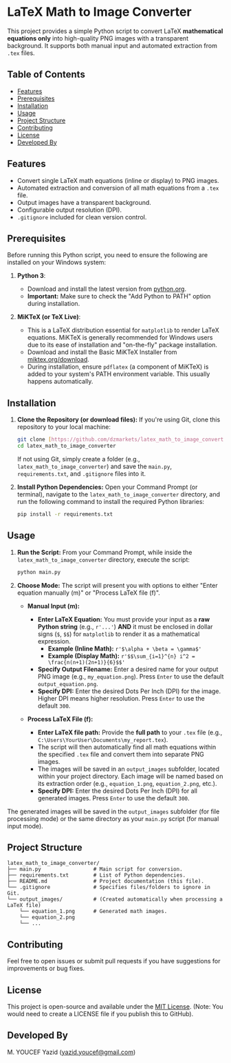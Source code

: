 # LaTeX Math to Image Converter

This project provides a simple Python script to convert LaTeX **mathematical equations only** into high-quality PNG images with a transparent background. It supports both manual input and automated extraction from `.tex` files.

## Table of Contents

* [Features](#features)
* [Prerequisites](#prerequisites)
* [Installation](#installation)
* [Usage](#usage)
* [Project Structure](#project-structure)
* [Contributing](#contributing)
* [License](#license)
* [Developed By](#developed-by)

## Features

* Convert single LaTeX math equations (inline or display) to PNG images.
* Automated extraction and conversion of all math equations from a `.tex` file.
* Output images have a transparent background.
* Configurable output resolution (DPI).
* `.gitignore` included for clean version control.

## Prerequisites

Before running this Python script, you need to ensure the following are installed on your Windows system:

1.  **Python 3**:
    * Download and install the latest version from [python.org](https://www.python.org/downloads/windows/).
    * **Important:** Make sure to check the "Add Python to PATH" option during installation.

2.  **MiKTeX (or TeX Live)**:
    * This is a LaTeX distribution essential for `matplotlib` to render LaTeX equations. MiKTeX is generally recommended for Windows users due to its ease of installation and "on-the-fly" package installation.
    * Download and install the Basic MiKTeX Installer from [miktex.org/download](https://miktex.org/download).
    * During installation, ensure `pdflatex` (a component of MiKTeX) is added to your system's PATH environment variable. This usually happens automatically.

## Installation

1.  **Clone the Repository (or download files):**
    If you're using Git, clone this repository to your local machine:
    ```bash
    git clone [https://github.com/dzmarkets/latex_math_to_image_converter.git](https://github.com/dzmarkets/latex_math_to_image_converter.git)
    cd latex_math_to_image_converter
    ```
    If not using Git, simply create a folder (e.g., `latex_math_to_image_converter`) and save the `main.py`, `requirements.txt`, and `.gitignore` files into it.

2.  **Install Python Dependencies:**
    Open your Command Prompt (or terminal), navigate to the `latex_math_to_image_converter` directory, and run the following command to install the required Python libraries:

    ```bash
    pip install -r requirements.txt
    ```

## Usage

1.  **Run the Script:**
    From your Command Prompt, while inside the `latex_math_to_image_converter` directory, execute the script:

    ```bash
    python main.py
    ```

2.  **Choose Mode:**
    The script will present you with options to either "Enter equation manually (m)" or "Process LaTeX file (f)".

    * **Manual Input (m):**
        * **Enter LaTeX Equation:** You must provide your input as a **raw Python string** (e.g., `r'...'`) **AND** it must be enclosed in dollar signs (`$`, `$$`) for `matplotlib` to render it as a mathematical expression.
            * **Example (Inline Math):** `r'$\alpha + \beta = \gamma$'`
            * **Example (Display Math):** `r'$$\sum_{i=1}^{n} i^2 = \frac{n(n+1)(2n+1)}{6}$$'`
        * **Specify Output Filename:** Enter a desired name for your output PNG image (e.g., `my_equation.png`). Press `Enter` to use the default `output_equation.png`.
        * **Specify DPI:** Enter the desired Dots Per Inch (DPI) for the image. Higher DPI means higher resolution. Press `Enter` to use the default `300`.

    * **Process LaTeX File (f):**
        * **Enter LaTeX file path:** Provide the **full path** to your `.tex` file (e.g., `C:\Users\YourUser\Documents\my_report.tex`).
        * The script will then automatically find all math equations within the specified `.tex` file and convert them into separate PNG images.
        * The images will be saved in an `output_images` subfolder, located within your project directory. Each image will be named based on its extraction order (e.g., `equation_1.png`, `equation_2.png`, etc.).
        * **Specify DPI:** Enter the desired Dots Per Inch (DPI) for all generated images. Press `Enter` to use the default `300`.

The generated images will be saved in the `output_images` subfolder (for file processing mode) or the same directory as your `main.py` script (for manual input mode).

## Project Structure

```
latex_math_to_image_converter/
├── main.py                 # Main script for conversion.
├── requirements.txt        # List of Python dependencies.
├── README.md               # Project documentation (this file).
└── .gitignore              # Specifies files/folders to ignore in Git.
└── output_images/          # (Created automatically when processing a LaTeX file)
    └── equation_1.png      # Generated math images.
    └── equation_2.png
    └── ...
```

## Contributing

Feel free to open issues or submit pull requests if you have suggestions for improvements or bug fixes.

## License

This project is open-source and available under the [MIT License](LICENSE). (Note: You would need to create a LICENSE file if you publish this to GitHub).

## Developed By

M. YOUCEF Yazid (yazid.youcef@gmail.com)
